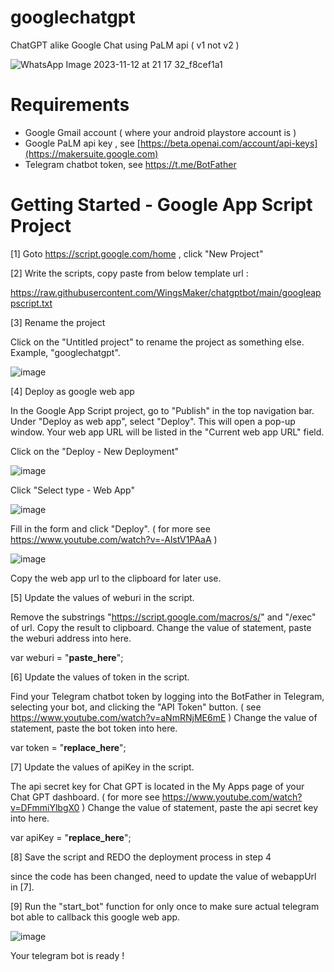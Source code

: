 # googlechatgpt
ChatGPT alike Google Chat using PaLM api ( v1 not v2 )

![WhatsApp Image 2023-11-12 at 21 17 32_f8cef1a1](https://github.com/WingsMaker/googlechatgpt/assets/32192638/aa4d3630-3eed-4d63-b8aa-30f64916e7b9)

# Requirements
- Google Gmail account ( where your android playstore account is )
- Google PaLM api key , see [https://beta.openai.com/account/api-keys](https://makersuite.google.com)
- Telegram chatbot token, see https://t.me/BotFather

  

# Getting Started - Google App Script Project
[1] Goto https://script.google.com/home , click "New Project" 

[2] Write the scripts, copy paste from below template url :

https://raw.githubusercontent.com/WingsMaker/chatgptbot/main/googleappscript.txt

[3] Rename the project

Click on the "Untitled project" to rename the project as something else. Example, "googlechatgpt".

![image](https://github.com/WingsMaker/googlechatgpt/assets/32192638/c0feefc6-fef8-47ea-af0f-ba8c0b39d2d2)


[4] Deploy as google web app

In the Google App Script project, go to "Publish" in the top navigation bar. 
Under "Deploy as web app", select "Deploy". This will open a pop-up window. 
Your web app URL will be listed in the "Current web app URL" field.

Click on the "Deploy - New Deployment"

![image](https://user-images.githubusercontent.com/32192638/209758084-a48fdfd0-4eb8-45be-af04-1642c3c05ed8.png)

Click "Select type - Web App"

![image](https://user-images.githubusercontent.com/32192638/209758240-b3d00b5c-09de-4355-be1d-b6193269409f.png)

Fill in the form and click "Deploy".
( for more see https://www.youtube.com/watch?v=-AlstV1PAaA )

![image](https://user-images.githubusercontent.com/32192638/209758768-29dda612-80c7-425e-8a39-e3e80d2fe5bc.png)

Copy the web app url to the clipboard for later use.

[5] Update the values of weburi in the script.

Remove the substrings "https://script.google.com/macros/s/" and "/exec" of url. Copy the result to clipboard.
Change the value of statement, paste the weburi address into here.

var weburi  = "__paste_here__";

[6] Update the values of token in the script.

Find your Telegram chatbot token by logging into the BotFather in Telegram, selecting your bot, and clicking the "API Token" button.
( see https://www.youtube.com/watch?v=aNmRNjME6mE )
Change the value of statement, paste the bot token into here.

var token = "__replace_here__";

[7] Update the values of apiKey in the script.

The api secret key for Chat GPT is located in the My Apps page of your Chat GPT dashboard.
( for more see https://www.youtube.com/watch?v=DFmmiYlbgX0 )
Change the value of statement, paste the api secret key into here.

var apiKey = "__replace_here__";

[8] Save the script and REDO the deployment process in step 4 

since the code has been changed, need to update the value of webappUrl in [7].

[9] Run the "start_bot" function for only once to make sure actual telegram bot able to callback this google web app.

![image](https://github.com/WingsMaker/chatgptbot/assets/32192638/416ecbda-30bb-4d63-adb3-d3a24da7822f)

Your telegram bot is ready !


